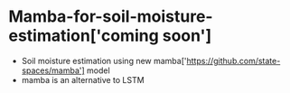# Mamba-for-soil-moisture-estimation['coming soon']
- Soil moisture estimation using new mamba['https://github.com/state-spaces/mamba'] model
- mamba is an alternative to LSTM
